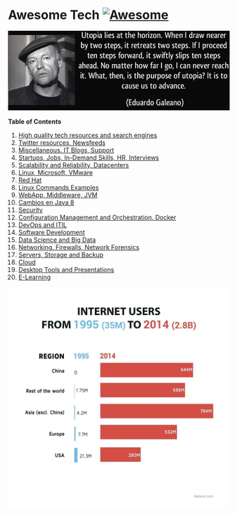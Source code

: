 # Awesome Tech [![Awesome](https://cdn.rawgit.com/sindresorhus/awesome/d7305f38d29fed78fa85652e3a63e154dd8e8829/media/badge.svg)](https://github.com/sindresorhus/awesome)

<div class="container">
<img alt="Utopia Eduardo Galeano" src="images/utopia_eduardo_galeano.png">
<div id="player"></div>
</div>

**Table of Contents**

1. [High quality tech resources and search engines](high-quality-tech-resources.md)
2. [Twitter resources, Newsfeeds](twitter.md)
3. [Miscellaneous. IT Blogs, Support](it-blogs.md)
4. [Startups, Jobs, In-Demand Skills, HR, Interviews](startups.md)
5. [Scalability and Reliability, Datacenters](scalability.md)
6. [Linux, Microsoft, VMware](linux-microsoft.md)
7. [Red Hat](redhat.md)
8. [Linux Commands Examples](linux-commands-examples.md)
9. [WebApp, Middleware, JVM](webapp.md)
10. [Cambios en Java 8](jvm-mem.md)
11. [Security](security.md)
12. [Configuration Management and Orchestration. Docker](config-mgmt.md)
13. [DevOps and ITIL](devops-itil.md)
14. [Software Development](sw-devel.md)
15. [Data Science and Big Data](data-science.md)
16. [Networking. Firewalls, Network Forensics](networking.md)
17. [Servers, Storage and Backup](servers-storage-backup.md)
18. [Cloud](cloud.md)
19. [Desktop Tools and Presentations](desktop-tools.md)
20. [E-Learning](e-learning.md)

[![internet users](images/internet-users.jpeg)](http://dadaviz.com/i/4164)

<!-- <iframe width="100%" height="45" src="https://www.youtube.com/embed/uuvDToxhZO0?rel=0&amp;autohide=2&amp;showinfo=0&amp;autoplay=1&amp;controls=2&amp;start=33&amp;end=82" frameborder="0" allowfullscreen></iframe> -->
